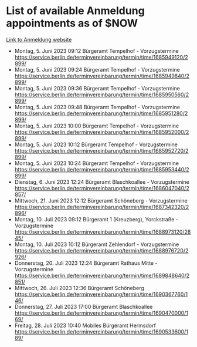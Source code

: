 # List of available Anmeldung appointments as of $NOW
[Link to Anmeldung website](https://service.berlin.de/terminvereinbarung/termin/tag.php?termin=1&anliegen[]=120686&dienstleisterlist=122210,122217,327316,122219,327312,122227,327314,122231,327346,122243,327348,122254,122252,329742,122260,329745,122262,329748,122271,327278,122273,327274,122277,327276,330436,122280,327294,122282,327290,122284,327292,122291,327270,122285,327266,122286,327264,122296,327268,150230,329760,122297,327286,122294,327284,122312,329763,122314,329775,122304,327330,122311,327334,122309,327332,317869,122281,327352,122279,329772,122283,122276,327324,122274,327326,122267,329766,122246,327318,122251,327320,122257,327322,122208,327298,122226,327300&herkunft=http%3A%2F%2Fservice.berlin.de%2Fdienstleistung%2F120686%2F)
- Montag, 5. Juni 2023 09:12 Bürgeramt Tempelhof - Vorzugstermine https://service.berlin.de/terminvereinbarung/termin/time/1685949120/2899/
- Montag, 5. Juni 2023 09:24 Bürgeramt Tempelhof - Vorzugstermine https://service.berlin.de/terminvereinbarung/termin/time/1685949840/2899/
- Montag, 5. Juni 2023 09:36 Bürgeramt Tempelhof - Vorzugstermine https://service.berlin.de/terminvereinbarung/termin/time/1685950560/2899/
- Montag, 5. Juni 2023 09:48 Bürgeramt Tempelhof - Vorzugstermine https://service.berlin.de/terminvereinbarung/termin/time/1685951280/2899/
- Montag, 5. Juni 2023 10:00 Bürgeramt Tempelhof - Vorzugstermine https://service.berlin.de/terminvereinbarung/termin/time/1685952000/2899/
- Montag, 5. Juni 2023 10:12 Bürgeramt Tempelhof - Vorzugstermine https://service.berlin.de/terminvereinbarung/termin/time/1685952720/2899/
- Montag, 5. Juni 2023 10:24 Bürgeramt Tempelhof - Vorzugstermine https://service.berlin.de/terminvereinbarung/termin/time/1685953440/2899/
- Dienstag, 6. Juni 2023 12:24 Bürgeramt Blaschkoallee - Vorzugstermine https://service.berlin.de/terminvereinbarung/termin/time/1686047040/2857/
- Mittwoch, 21. Juni 2023 12:12 Bürgeramt Schöneberg - Vorzugstermine https://service.berlin.de/terminvereinbarung/termin/time/1687342320/2896/
- Montag, 10. Juli 2023 09:12 Bürgeramt 1 (Kreuzberg), Yorckstraße - Vorzugstermine https://service.berlin.de/terminvereinbarung/termin/time/1688973120/2845/
- Montag, 10. Juli 2023 10:12 Bürgeramt Zehlendorf - Vorzugstermine https://service.berlin.de/terminvereinbarung/termin/time/1688976720/2926/
- Donnerstag, 20. Juli 2023 12:24 Bürgeramt Rathaus Mitte - Vorzugstermine https://service.berlin.de/terminvereinbarung/termin/time/1689848640/2851/
- Mittwoch, 26. Juli 2023 12:36 Bürgeramt Schöneberg https://service.berlin.de/terminvereinbarung/termin/time/1690367760/146/
- Donnerstag, 27. Juli 2023 17:00 Bürgeramt Blaschkoallee https://service.berlin.de/terminvereinbarung/termin/time/1690470000/169/
- Freitag, 28. Juli 2023 10:40 Mobiles Bürgeramt Hermsdorf https://service.berlin.de/terminvereinbarung/termin/time/1690533600/189/
